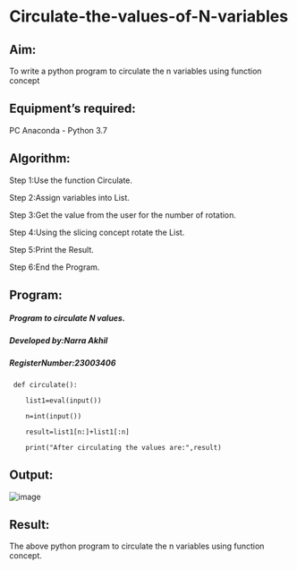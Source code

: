 # Circulate-the-values-of-N-variables
## Aim:
To write a python program to circulate the n variables using function concept
## Equipment’s required:
PC
Anaconda - Python 3.7
## Algorithm: 
Step 1:Use the function Circulate.

Step 2:Assign variables into List.

Step 3:Get the value from the user for the number of rotation.

Step 4:Using the slicing concept rotate the List.

Step 5:Print the Result.

Step 6:End the Program.
## Program:
##### Program to circulate N values.

##### Developed by:Narra Akhil 

##### RegisterNumber:23003406
```
 def circulate():
 
    list1=eval(input())
    
    n=int(input())
    
    result=list1[n:]+list1[:n]
    
    print("After circulating the values are:",result)
```
## Output:
![image](https://github.com/NARRAAKHIL/Circulate-the-values-of-N-variables/assets/144979843/a9756ed2-1db2-4aca-a29e-00cc0efc07a0)

## Result:
The above python program to circulate the n variables using function concept.
